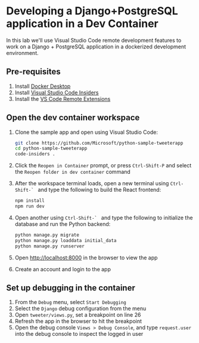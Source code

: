 # Developing a Django+PostgreSQL application in a Dev Container

In this lab we'll use Visual Studio Code remote development features to work on a Django + PostgreSQL application in a dockerized development environment.

## Pre-requisites
1. Install [Docker Desktop](https://www.docker.com/products/docker-desktop)
1. Install [Visual Studio Code Insiders](https://code.visualstudio.com/insiders)
1. Install the [VS Code Remote Extensions](https://aka.ms/vscode-remote) 

## Open the dev container workspace
1. Clone the sample app and open using Visual Studio Code:

    ```bash
    git clone https://github.com/Microsoft/python-sample-tweeterapp
    cd python-sample-tweeterapp
    code-insiders .
    ```

1. Click the ```Reopen in Container``` prompt, or press `Ctrl-Shift-P` and select the `Reopen folder in dev container` command

1. After the workspace terminal loads, open a new terminal using ```Ctrl-Shift-` ``` and type the following to build the React frontend:

    ```bash
    npm install
    npm run dev
    ```

1. Open another using ```Ctrl-Shift-` ``` and type the following to initialize the database and run the Python backend:

    ```bash
    python manage.py migrate
    python manage.py loaddata initial_data
    python manage.py runserver
    ```

1. Open [http://localhost:8000](http://localhost:8000) in the browser to view the app
1. Create an account and login to the app

## Set up debugging in the container
1. From the `Debug` menu, select `Start Debugging`
1. Select the `Django` debug configuration from the menu
1. Open `tweeter/views.py`, set a breakpoint on line 26
1. Refresh the app in the browser to hit the breakpoint
1. Open the debug console `Views > Debug Console`, and type `request.user` into the debug console to inspect the logged in user


